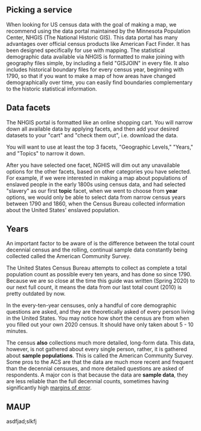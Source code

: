 ## Picking a service

When looking for US census data with the goal of making a map, we recommend using the data portal maintained by the Minnesota Population Center, NHGIS (The National Historic GIS). This data portal has many advantages over official census products like American Fact Finder. It has been designed specifically for use with mapping. The statistical demographic data available via NHGIS is formatted to make joining with geography files simple, by including a field "GISJOIN" in every file. It also includes historical boundary files for every census year, beginning with 1790, so that if you want to make a map of how areas have changed demographically over time, you can easily find boundaries complementary to the historic statistical information.

## Data facets

The NHGIS portal is formatted like an online shopping cart. You will narrow down all available data by applying facets, and then add your desired datasets to your "cart" and "check them out", i.e. download the data. 

You will want to use at least the top 3 facets, "Geographic Levels," "Years," and "Topics" to narrow it down.


After you have selected one facet, NGHIS will dim out any unavailable options for the other facets, based on other categories you have selected. For example, if we were interested in making a map about populations of enslaved people in the early 1800s using census data, and had selected "slavery" as our first **topic** facet, when we went to choose from **year** options, we would only be able to select data from narrow census years between 1790 and 1860, when the Census Bureau collected information about the United States' enslaved population. 



## Years 


An important factor to be aware of is the difference between the total count decennial census and the rolling, continual sample data constantly being collected called the American Community Survey.

The United States Census Bureau attempts to collect as complete a total population count as possible every ten years, and has done so since 1790. Because we are so close at the time this guide was written (Spring 2020) to our next full count, it means the data from our last total count (2010) is pretty outdated by now.

In the every-ten-year censuses, only a handful of core demographic questions are asked, and they are theoretically asked of every person living in the United States. You may notice how short the census are from when you filled out your own 2020 census. It should have only taken about 5 - 10 minutes. 

The census **also** collections much more detailed, long-form data. This data, however, is not gathered about every single person, rather, it is gathered about **sample populations**. This is called the American Community Survey. Some pros to the ACS are that the data are much more recent and frequent than the decennial censuses, and more detailed questions are asked of respondents. A major con is that because the data are **sample data**, they are less reliable than the full decennial counts, sometimes having significantly high [margins of error](https://www.statisticssolutions.com/how-does-margin-of-error-work/ "margins of error"). 

## MAUP

asdfjad;slkfj


